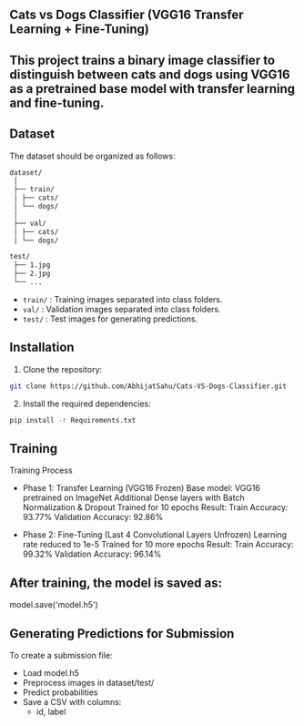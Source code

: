 ## Cats vs Dogs Classifier (VGG16 Transfer Learning + Fine-Tuning)
This project trains a binary image classifier to distinguish between cats and dogs using **VGG16** as a pretrained base model with transfer learning and fine-tuning.
---

## Dataset
The dataset should be organized as follows:

```bash
dataset/
 │
 ├── train/
 │ ├── cats/
 │ └── dogs/
 │
 ├── val/
 │ ├── cats/
 │ └── dogs/

test/
 ├── 1.jpg
 ├── 2.jpg
 └── ...
```

 - `train/` : Training images separated into class folders.
 - `val/` : Validation images separated into class folders.
 - `test/` : Test images for generating predictions.

## Installation

1. Clone the repository:
```bash
git clone https://github.com/AbhijatSahu/Cats-VS-Dogs-Classifier.git
```

2. Install the required dependencies:
```bash
pip install -r Requirements.txt
```

## Training
Training Process
 - Phase 1: Transfer Learning (VGG16 Frozen)
Base model: VGG16 pretrained on ImageNet
Additional Dense layers with Batch Normalization & Dropout
Trained for 10 epochs
Result:
Train Accuracy: 93.77%
Validation Accuracy: 92.86%

 - Phase 2: Fine-Tuning (Last 4 Convolutional Layers Unfrozen)
Learning rate reduced to 1e-5
Trained for 10 more epochs
Result:
Train Accuracy: 99.32%
Validation Accuracy: 96.14%

## After training, the model is saved as:
model.save('model.h5')

## Generating Predictions for Submission
To create a submission file:
 - Load model.h5
 - Preprocess images in dataset/test/
 - Predict probabilities
 - Save a CSV with columns:
   - id, label
